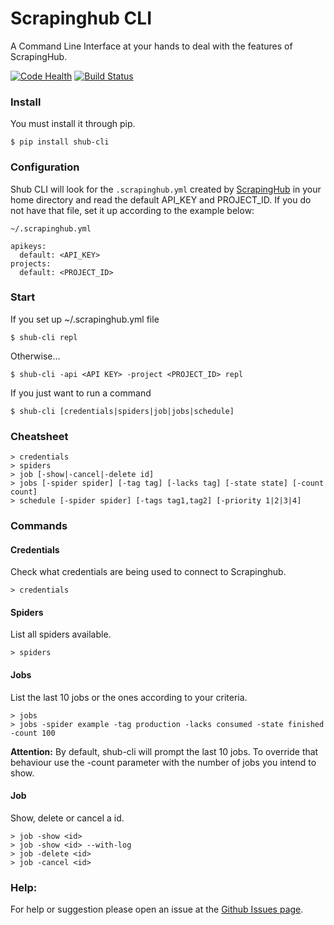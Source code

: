 # Scrapinghub CLI

A Command Line Interface at your hands to deal with the features of ScrapingHub.

[![Code Health](https://landscape.io/github/victormartinez/shub_cli/master/landscape.svg?style=flat)](https://landscape.io/github/victormartinez/shub_cli/master) [![Build Status](https://travis-ci.org/victormartinez/shub_cli.svg?branch=master)](https://travis-ci.org/victormartinez/shub_cli)

### Install
You must install it through pip.

```
$ pip install shub-cli
```

### Configuration
Shub CLI will look for the `.scrapinghub.yml` created by [ScrapingHub](https://doc.scrapinghub.com/shub.html?highlight=yml#quickstart) in your home directory and read the default API_KEY and PROJECT_ID.
If you do not have that file, set it up according to the example below:

```
~/.scrapinghub.yml

apikeys:
  default: <API_KEY>
projects:
  default: <PROJECT_ID>
```

### Start

If you set up ~/.scrapinghub.yml file
```
$ shub-cli repl
```

Otherwise...
```
$ shub-cli -api <API KEY> -project <PROJECT_ID> repl
```

If you just want to run a command
```
$ shub-cli [credentials|spiders|job|jobs|schedule]
```


### Cheatsheet

```
> credentials
> spiders
> job [-show|-cancel|-delete id]
> jobs [-spider spider] [-tag tag] [-lacks tag] [-state state] [-count count]
> schedule [-spider spider] [-tags tag1,tag2] [-priority 1|2|3|4]
```


### Commands

#### Credentials

Check what credentials are being used to connect to Scrapinghub.
```
> credentials
```


#### Spiders
List all spiders available.
```
> spiders
```


#### Jobs

List the last 10 jobs or the ones according to your criteria.
```
> jobs
> jobs -spider example -tag production -lacks consumed -state finished -count 100
```

**Attention:** By default, shub-cli will prompt the last 10 jobs. To override that behaviour use the -count parameter with the number of jobs you intend to show.

#### Job

Show, delete or cancel a id.
```
> job -show <id>
> job -show <id> --with-log
> job -delete <id>
> job -cancel <id>
```


### Help:
For help or suggestion please open an issue at the [Github Issues page](https://github.com/victormartinez/shub_cli/issues).

